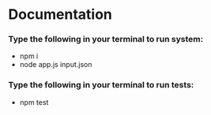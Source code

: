 # Documentation

### Type the following in your terminal to run system:

- npm i
- node app.js input.json

### Type the following in your terminal to run tests:

- npm test
